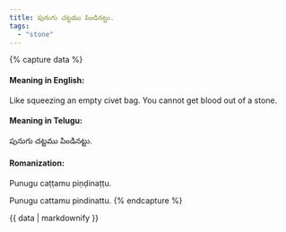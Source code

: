 ```yaml
---
title: పునుగు చట్టము పిండినట్టు.
tags:
  - "stone"
---
```


{% capture data %}
#### Meaning in English:
Like squeezing an empty civet bag.
You cannot get blood out of a stone.

#### Meaning in Telugu:
పునుగు చట్టము పిండినట్టు.

#### Romanization:
Punugu caṭṭamu piṇḍinaṭṭu.

Punugu cattamu pindinattu.
{% endcapture %}

{{ data | markdownify }}

